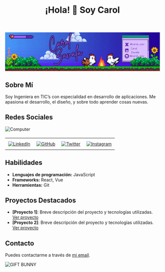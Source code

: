 <!DOCTYPE html>

<html lang="es">
<head>
    <meta charset="UTF-8">
    <meta name="viewport" content="width=device-width, initial-scale=1.0">
</head>
    
<body>

<header>
    <h1>¡Hola! 👋 Soy Carol</h1>
</header>

![GIF Ejemplo](https://github.com/CarolZavala/CarolZavala/blob/0d8f756b41426d0b143a83a131fa7b6e70f2293c/Carol%20Zavala%20(1).gif)

<section>
    <h2>Sobre Mí</h2>
    <p>Soy Ingeniera en TIC’s con especialidad en desarrollo de aplicaciones. Me apasiona el desarrollo, el diseño, y sobre todo aprender cosas nuevas.</p>
</section>

<section>
    <h2>Redes Sociales</h2>
  <img 
    src="https://media1.giphy.com/media/v1.Y2lkPTc5MGI3NjExdHY0dTEzczNiY3B4aGVnMTJvYmxvcXZ6NDg4eWd6aG11bHo3OXlqNSZlcD12MV9pbnRlcm5hbF9naWZfYnlfaWQmY3Q9cw/hK4Z17CdUDKVhMazuC/giphy.webp" 
    alt="Computer" 
    style="width: 300px; height: auto;" 
  />

  <table style="margin: 20px auto; border-collapse: collapse; text-align: center;">
    <tr>
      <td style="padding: 10px;">
        <a href="https://www.linkedin.com/in/carol-zavala/">
          <img src="https://cdn-icons-png.flaticon.com/32/174/174857.png" alt="LinkedIn" />
        </a>
      </td>
      <td style="padding: 10px;">
        <a href="https://github.com/CarolZavala">
          <img src="https://cdn-icons-png.flaticon.com/32/733/733553.png" alt="GitHub" />
        </a>
      </td>
      <td style="padding: 10px;">
        <a href="https://x.com/caro_zav">
          <img src="https://cdn-icons-png.flaticon.com/32/733/733579.png" alt="Twitter" />
        </a>
      </td>
      <td style="padding: 10px;">
        <a href="#">
          <img src="https://cdn-icons-png.flaticon.com/32/1384/1384063.png" alt="Instagram" />
        </a>
      </td>
    </tr>
  </table>
</section>


<section>
    <h2>Habilidades</h2>
    <ul>
        <li><strong>Lenguajes de programación:</strong> JavaScript</li>
        <li><strong>Frameworks:</strong> React, Vue</li>
        <li><strong>Herramientas:</strong> Git</li>
    </ul>
</section>

<section>
    <h2>Proyectos Destacados</h2>
    <ul>
        <li><strong>[Proyecto 1]</strong>: Breve descripción del proyecto y tecnologías utilizadas. <a href="ENLACE_AL_PROYECTO_1" target="_blank">Ver proyecto</a></li>
        <li><strong>[Proyecto 2]</strong>: Breve descripción del proyecto y tecnologías utilizadas. <a href="ENLACE_AL_PROYECTO_2" target="_blank">Ver proyecto</a></li>
    </ul>
</section>

<section>
    <h2>Contacto</h2>
    <p>Puedes contactarme a través de <a href="mailto:carolalexandrazavala@gmail.com">mi email</a>.</p>
</section>

![GIFT BUNNY](https://media.tenor.com/nNNpAboNysUAAAAj/psybirdb1oom.gif)


</body>
</html>
